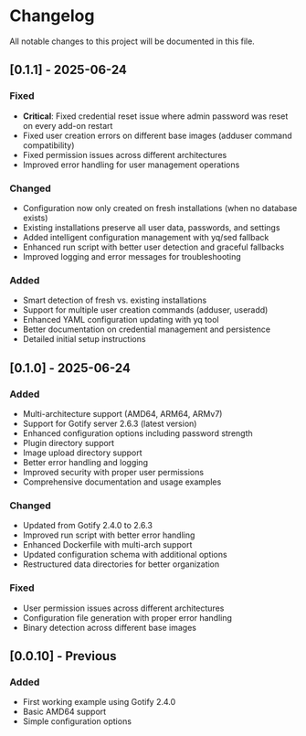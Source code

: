# Changelog

All notable changes to this project will be documented in this file.

## [0.1.1] - 2025-06-24

### Fixed
- **Critical**: Fixed credential reset issue where admin password was reset on every add-on restart
- Fixed user creation errors on different base images (adduser command compatibility)
- Fixed permission issues across different architectures
- Improved error handling for user management operations

### Changed
- Configuration now only created on fresh installations (when no database exists)
- Existing installations preserve all user data, passwords, and settings
- Added intelligent configuration management with yq/sed fallback
- Enhanced run script with better user detection and graceful fallbacks
- Improved logging and error messages for troubleshooting

### Added
- Smart detection of fresh vs. existing installations
- Support for multiple user creation commands (adduser, useradd)
- Enhanced YAML configuration updating with yq tool
- Better documentation on credential management and persistence
- Detailed initial setup instructions

## [0.1.0] - 2025-06-24

### Added
- Multi-architecture support (AMD64, ARM64, ARMv7)
- Support for Gotify server 2.6.3 (latest version)
- Enhanced configuration options including password strength
- Plugin directory support
- Image upload directory support
- Better error handling and logging
- Improved security with proper user permissions
- Comprehensive documentation and usage examples

### Changed
- Updated from Gotify 2.4.0 to 2.6.3
- Improved run script with better error handling
- Enhanced Dockerfile with multi-arch support
- Updated configuration schema with additional options
- Restructured data directories for better organization

### Fixed
- User permission issues across different architectures
- Configuration file generation with proper error handling
- Binary detection across different base images

## [0.0.10] - Previous

### Added
- First working example using Gotify 2.4.0
- Basic AMD64 support
- Simple configuration options
